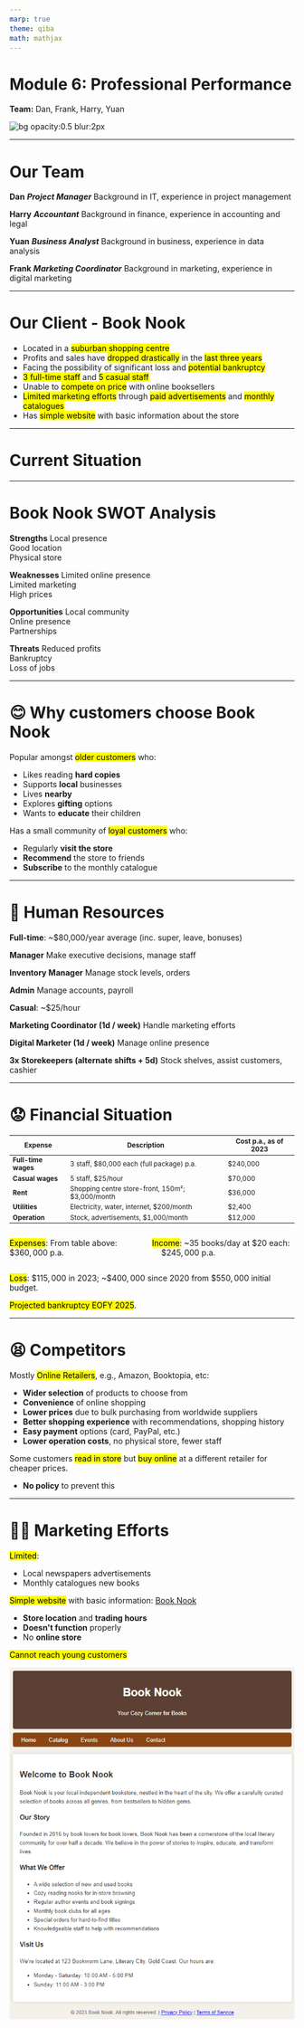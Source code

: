```yaml
---
marp: true
theme: qiba
math: mathjax
---
```


<!-- 
_class: title bg-gradient
footer: '**QIBA - Module 6**<br>Professional Performance'
-->

<script src="https://cdn.tailwindcss.com/3.0.0"></script>
<script>tailwind.config = { corePlugins: { preflight: false } }</script>

<div class='title-center text-left'>

# Module 6: Professional Performance

**Team:** Dan, Frank, Harry, Yuan

![bg opacity:0.5 blur:2px](https://png.pngtree.com/thumb_back/fh260/background/20230611/pngtree-an-empty-bookshop-stacked-with-books-image_2924924.jpg)

</div>

<!-- 
footer: ""
-->

<!-- # Purpose & Overview of the Assessment

- Teams are given a project to be completed over several weeks.
- Facilitators provide time during class sessions for teams to have weekly discussions and work towards a solution to a scenario problem.
- Each group submits an Ideas Brief and a Team Performance Report (Assessment Task 1).
- Each team member reflects on their individual performance through an Individual Participation and Reflection Report (Assessment Task 2).
- While the facilitator is available for advice and direction, teams are expected to manage themselves.
- Limited time is given in class to complete the project, with additional work expected outside of class.

---

# The Scenario: Project "Turnaround"

- You and other recent international graduates have established a **small business advisory company**.
- Your business provides innovative and profitable advice to businesses in your local area.
- **Local Books Bookstore Pty Ltd** is your first customer.
- They are seeking your advice and ideas on how to turnaround their failing business.

--- -->

---

# Our Team

<div class='flow grid' style='grid-template-columns: 1fr 1fr'>

**Dan** ***Project Manager*** Background in IT, experience in project management

**Harry** ***Accountant*** Background in finance, experience in accounting and legal

**Yuan** ***Business Analyst*** Background in business, experience in data analysis

**Frank** ***Marketing Coordinator*** Background in marketing, experience in digital marketing

</div>

---

# Our Client - Book Nook

- Located in a <mark class='highlight'>suburban shopping centre</mark>
- Profits and sales have <mark class='highlight'>dropped drastically</mark> in the <mark class='highlight'>last three years</mark>
- Facing the possibility of significant loss and <mark class='highlight'>potential bankruptcy</mark>
- <mark class='highlight'>3 full-time staff</mark> and <mark class='highlight'>5 casual staff</mark>
- Unable to <mark class='highlight'>compete on price</mark> with online booksellers
- <mark class='highlight'>Limited marketing efforts</mark> through <mark class='highlight'>paid advertisements</mark> and <mark class='highlight'>monthly catalogues</mark>
- Has <mark class='highlight'>simple website</mark> with basic information about the store

---

<!-- 
_class: title
-->

<div class='title-center'>

# Current Situation

</div>

---

# Book Nook SWOT Analysis

<div class='flow grid h-full' style="grid-template-columns: 1fr 1fr">

**Strengths** Local presence <br>Good location<br>Physical store

**Weaknesses** Limited online presence<br>Limited marketing<br>High prices

**Opportunities** Local community<br>Online presence<br>Partnerships

**Threats** Reduced profits<br>Bankruptcy<br>Loss of jobs

</div>

---

# 😊 Why customers choose Book Nook 

Popular amongst <mark class='highlight'>older customers</mark> who:

- Likes reading **hard copies**
- Supports **local** businesses
- Lives **nearby**
- Explores **gifting** options
- Wants to **educate** their children

Has a small community of <mark class='highlight'>loyal customers</mark> who:

- Regularly **visit the store**
- **Recommend** the store to friends
- **Subscribe** to the monthly catalogue

---

# 🤨 Human Resources 

**Full-time**: ~$80,000/year average (inc. super, leave, bonuses)

<div class='flow rows'>

**Manager** Make executive decisions, manage staff

**Inventory Manager** Manage stock levels, orders

**Admin** Manage accounts, payroll

</div>

**Casual**: ~$25/hour

<div class='flow grid' style='grid-template-columns: 1fr 1fr'>

**Marketing Coordinator (1d / week)** Handle marketing efforts

**Digital Marketer (1d / week)** Manage online presence

**3x Storekeepers (alternate shifts + 5d)** Stock shelves, assist customers, cashier

</div>

---

# 😟 Financial Situation

<small>

| Expense | Description | Cost p.a., as of 2023 |
| --- | --- | --- |
| **Full-time wages** | 3 staff, $80,000 each (full package) p.a. | $240,000 |
| **Casual wages** | 5 staff, $25/hour | $70,000 |
| **Rent** | Shopping centre store-front, 150m²; $3,000/month | $36,000 |
| **Utilities** | Electricity, water, internet, $200/month | $2,400 |
| **Operation** | Stock, advertisements, $1,000/month | $12,000 |

</small>

<div style='display: flex'>

<div style='flex: 0.5'>

<mark class='highlight'>Expenses</mark>: From table above: $\quad\$360,000 \text{ p.a.}$

</div>

<div  style='flex: 0.5'>

<mark class='highlight'>Income</mark>: ~35 books/day at $20 each: $\quad\$245,000 \text{ p.a.}$

</div>

</div>

<mark class='highlight'>Loss</mark>: $\$115,000$ in 2023; ~$\$400,000$ since 2020 from $\$550,000$ initial budget.

<mark class='highlight'>Projected bankruptcy EOFY 2025</mark>.

---

# 😫 Competitors

Mostly <mark class='highlight'>Online Retailers</mark>, e.g., Amazon, Booktopia, etc:

- **Wider selection** of products to choose from
- **Convenience** of online shopping
- **Lower prices** due to bulk purchasing from worldwide suppliers
- **Better shopping experience** with recommendations, shopping history
- **Easy payment** options (card, PayPal, etc.)
- **Lower operation costs**, no physical store, fewer staff

Some customers <mark class='highlight'>read in store</mark> but <mark class='highlight'>buy online</mark> at a different retailer for cheaper prices.

- **No policy** to prevent this

---

# 😵‍💫 Marketing Efforts

<mark class='highlight'>Limited</mark>:

- Local newspapers advertisements
- Monthly catalogues new books

<mark class='highlight'>Simple website</mark> with basic information: [Book Nook](https://autumnssuns.github.io/qiba-docs/book-nook-site)

- **Store location** and **trading hours**
- **Doesn't function** properly
- No **online store**

<mark class='highlight'>Cannot reach young customers</mark>

![bg right](themes/Images/Book_Nook.png)
